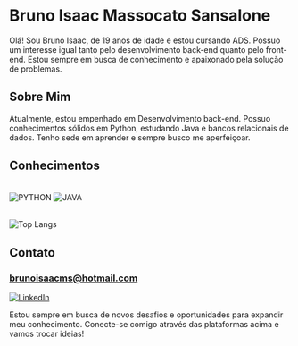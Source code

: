 # Bruno Isaac Massocato Sansalone
Olá! Sou Bruno Isaac, de 19 anos de idade e estou cursando ADS. Possuo um interesse igual tanto pelo desenvolvimento back-end quanto pelo front-end. Estou sempre em busca de conhecimento e apaixonado pela solução de problemas.

## Sobre Mim
Atualmente, estou empenhado em Desenvolvimento back-end. Possuo conhecimentos sólidos em Python, estudando Java e bancos relacionais de dados. Tenho sede em aprender e sempre busco me aperfeiçoar.
## Conhecimentos
<div style="display: inline_block"><br/>
    <img align="center" alt="PYTHON" src="https://img.shields.io/badge/PYTHON-00CCFF?style=for-the-badge&logo=python&logoColor=white">
    <img align="center" alt="JAVA" src="https://img.shields.io/badge/java-A42D00?style=for-the-badge&logo=oracle&logoColor=white">
    <br/>
</div>
<br/>


![Top Langs](https://github-readme-stats.vercel.app/api/top-langs/?username=BrunoIsaac41&layout=compact)

## Contato


### brunoisaacms@hotmail.com


[![LinkedIn](https://img.shields.io/badge/LinkedIn-0077B5?style=for-the-badge&logo=linkedin&logoColor=white)](https://www.linkedin.com/in/bruno-isaac-m-sansalone-37530827b/)

Estou sempre em busca de novos desafios e oportunidades para expandir meu conhecimento. Conecte-se comigo através das plataformas acima e vamos trocar ideias!
